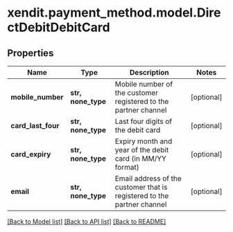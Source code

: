 # xendit.payment_method.model.DirectDebitDebitCard


## Properties
Name | Type | Description | Notes
------------ | ------------- | ------------- | -------------
**mobile_number** | **str, none_type** | Mobile number of the customer registered to the partner channel | [optional] 
**card_last_four** | **str, none_type** | Last four digits of the debit card | [optional] 
**card_expiry** | **str, none_type** | Expiry month and year of the debit card (in MM/YY format) | [optional] 
**email** | **str, none_type** | Email address of the customer that is registered to the partner channel | [optional] 

[[Back to Model list]](../README.md#documentation-for-models) [[Back to API list]](../README.md#documentation-for-api-endpoints) [[Back to README]](../README.md)



